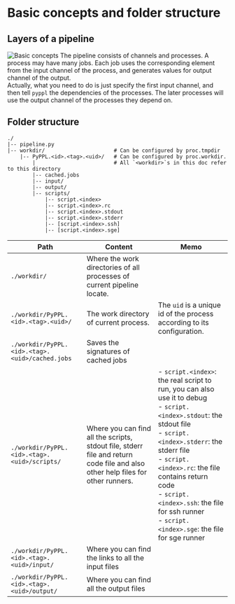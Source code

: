 # Basic concepts and folder structure

<!-- toc -->

## Layers of a pipeline
![Basic concepts](https://github.com/pwwang/pyppl/raw/master/docs/concept.png)
The pipeline consists of channels and processes. A process may have many jobs. Each job uses the corresponding element from the input channel of the process, and generates values for output channel of the output.  
Actually, what you need to do is just specify the first input channel, and then tell `pyppl` the dependencies of the processes. The later processes will use the output channel of the processes they depend on.

## Folder structure
```
./
|-- pipeline.py
|-- workdir/                      # Can be configured by proc.tmpdir
    |-- PyPPL.<id>.<tag>.<uid>/   # Can be configured by proc.workdir. 
        |                         # All `<workdir>`s in this doc refer to this directory
        |-- cached.jobs
        |-- input/
        |-- output/
        |-- scripts/
            |-- script.<index>
            |-- script.<index>.rc
            |-- script.<index>.stdout
            |-- script.<index>.stderr
            |-- [script.<index>.ssh]
            |-- [script.<index>.sge]
```

| Path | Content | Memo |
|------|---------|------|
|`./workdir/`|Where the work directories of all processes of current pipeline locate.||
|`./workdir/PyPPL.<id>.<tag>.<uid>/`|The work directory of current process.|The `uid` is a unique id of the process according to its configuration.|
|`./workdir/PyPPL.<id>.<tag>.<uid>/cached.jobs`|Saves the signatures of cached jobs||
|`./workdir/PyPPL.<id>.<tag>.<uid>/scripts/`|Where you can find all the scripts, stdout file, stderr file and return code file and also other help files for other runners.|-  `script.<index>`: the real script to run, you can also use it to debug<br />- `script.<index>.stdout`: the stdout file<br />- `script.<index>.stderr`: the stderr file<br />- `script.<index>.rc`: the file contains return code<br />- `script.<index>.ssh`: the file for ssh runner<br />- `script.<index>.sge`: the file for sge runner|
|`./workdir/PyPPL.<id>.<tag>.<uid>/input/`|Where you can find the links to all the input files||
|`./workdir/PyPPL.<id>.<tag>.<uid>/output/`|Where you can find all the output files||